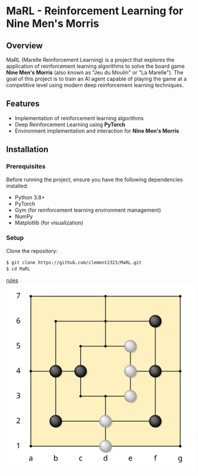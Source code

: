 # MaRL - Reinforcement Learning for Nine Men's Morris

## Overview
MaRL (Marelle Reinforcement Learning) is a project that explores the application of reinforcement learning algorithms to solve the board game **Nine Men's Morris** (also known as "Jeu du Moulin" or "La Marelle"). The goal of this project is to train an AI agent capable of playing the game at a competitive level using modern deep reinforcement learning techniques.

## Features
- Implementation of reinforcement learning algorithms
- Deep Reinforcement Learning using **PyTorch**
- Environment implementation and interaction for **Nine Men's Morris**

## Installation
### Prerequisites
Before running the project, ensure you have the following dependencies installed:

- Python 3.8+
- PyTorch
- Gym (for reinforcement learning environment management)
- NumPy
- Matplotlib (for visualization)

### Setup
Clone the repository:

```sh
$ git clone https://github.com/clement2323/MaRL.git
$ cd MaRL
```
[rules](https://en.wikipedia.org/wiki/Nine_men%27s_morris)
![board](9mens.png)
